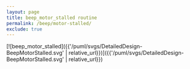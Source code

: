 ```yaml
---
layout: page
title: beep_motor_stalled routine
permalink: /beep/motor-stalled/
exclude: true
---
```


[![beep_motor_stalled]({{'/puml/svgs/DetailedDesign-BeepMotorStalled.svg' | relative_url}})]({{'/puml/svgs/DetailedDesign-BeepMotorStalled.svg' | relative_url}})
